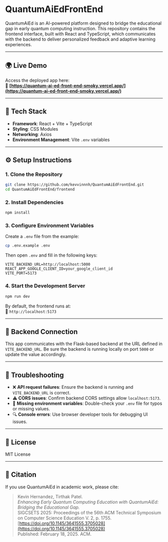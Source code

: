 # QuantumAiEdFrontEnd

QuantumAiEd is an AI-powered platform designed to bridge the educational gap in early quantum computing instruction. This repository contains the frontend interface, built with React and TypeScript, which communicates with the backend to deliver personalized feedback and adaptive learning experiences.

---

## 🌍 Live Demo

Access the deployed app here:  
🔗 **[https://quantum-ai-ed-front-end-smoky.vercel.app/](https://quantum-ai-ed-front-end-smoky.vercel.app/)**

---

## 🧰 Tech Stack

- **Framework**: React + Vite + TypeScript  
- **Styling**: CSS Modules  
- **Networking**: Axios  
- **Environment Management**: Vite `.env` variables

---

## ⚙️ Setup Instructions

### 1. Clone the Repository

```bash
git clone https://github.com/kevvinnnh/QuantumAiEdFrontEnd.git
cd QuantumAiEdFrontEnd/frontend
```

### 2. Install Dependencies

```bash
npm install
```

### 3. Configure Environment Variables

Create a `.env` file from the example:

```bash
cp .env.example .env
```

Then open `.env` and fill in the following keys:

```
VITE_BACKEND_URL=http://localhost:5000
REACT_APP_GOOGLE_CLIENT_ID=your_google_client_id
VITE_PORT=5173
```

### 4. Start the Development Server

```bash
npm run dev
```

By default, the frontend runs at:  
📍 `http://localhost:5173`

---

## 🔗 Backend Connection

This app communicates with the Flask-based backend at the URL defined in `VITE_BACKEND_URL`. Be sure the backend is running locally on port `5000` or update the value accordingly.

---

## 🧪 Troubleshooting

- ❌ **API request failures**: Ensure the backend is running and `VITE_BACKEND_URL` is correct.
- ⚠️ **CORS issues**: Confirm backend CORS settings allow `localhost:5173`.
- 🛑 **Missing environment variables**: Double-check your `.env` file for typos or missing values.
- 🔍 **Console errors**: Use browser developer tools for debugging UI issues.

---

## 📄 License

MIT License

---

## 📝 Citation

If you use QuantumAiEd in academic work, please cite:

> Kevin Hernandez, Tirthak Patel.  
> *Enhancing Early Quantum Computing Education with QuantumAiEd: Bridging the Educational Gap.*  
> SIGCSETS 2025: Proceedings of the 56th ACM Technical Symposium on Computer Science Education V. 2, p. 1755.  
> [https://doi.org/10.1145/3641555.3705028](https://doi.org/10.1145/3641555.3705028)  
> Published: February 18, 2025. ACM.
